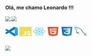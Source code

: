 ### Olá, me chamo Leonardo !!!

<a href="">
  <img height="200" align="center" src="https://github-readme-stats.vercel.app/api/top-langs/?username=leobez&theme=tokyonight&layout=compact" />
</a>

<a href="">
  <img height="200" align="center" src="https://github-readme-stats.vercel.app/api?username=leobez&theme=tokyonight" />
</a>


<div style="display: inline_block"><br>
  <img align="center" alt="leobez-vscode" height="30" width="40" src="https://raw.githubusercontent.com/devicons/devicon/master/icons/vscode/vscode-original.svg">
  <img align="center" alt="leobez-Js" height="30" width="40" src="https://raw.githubusercontent.com/devicons/devicon/master/icons/javascript/javascript-plain.svg">
  <img align="center" alt="leobez-React" height="30" width="40" src="https://raw.githubusercontent.com/devicons/devicon/master/icons/react/react-original.svg">
  <img align="center" alt="leobez-HTML" height="30" width="40" src="https://raw.githubusercontent.com/devicons/devicon/master/icons/html5/html5-original.svg">
  <img align="center" alt="leobez-CSS" height="30" width="40" src="https://raw.githubusercontent.com/devicons/devicon/master/icons/css3/css3-original.svg">
  <img align="center" alt="leobez-mysql" height="30" width="40" src="https://raw.githubusercontent.com/devicons/devicon/master/icons/mysql/mysql-original.svg">
</div>

##

<div> 
  <a href="https://www.linkedin.com/in/leonardo-de-souza-bezerra-452b42204" target="_blank"><img src="https://img.shields.io/badge/-LinkedIn-%230077B5?style=for-the-badge&logo=linkedin&logoColor=white" target="_blank"></a> 
</div>

